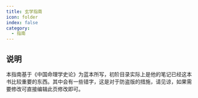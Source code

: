 ```yaml
---
title: 玄学指南
icon: folder
index: false
category:
  - 指南
---
```

## 说明

本指南基于《中国命理学史论》为蓝本所写，初阶目录实际上是他的笔记已经这本书比较重要的东西。其中会有一些错字，这是对于防盗版的措施，请见谅，如果需要修改可直接编辑此页修改即可。

